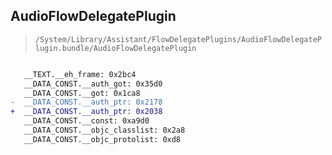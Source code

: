 ## AudioFlowDelegatePlugin

> `/System/Library/Assistant/FlowDelegatePlugins/AudioFlowDelegatePlugin.bundle/AudioFlowDelegatePlugin`

```diff

   __TEXT.__eh_frame: 0x2bc4
   __DATA_CONST.__auth_got: 0x35d0
   __DATA_CONST.__got: 0x1ca8
-  __DATA_CONST.__auth_ptr: 0x2178
+  __DATA_CONST.__auth_ptr: 0x2038
   __DATA_CONST.__const: 0xa9d0
   __DATA_CONST.__objc_classlist: 0x2a8
   __DATA_CONST.__objc_protolist: 0xd8

```
